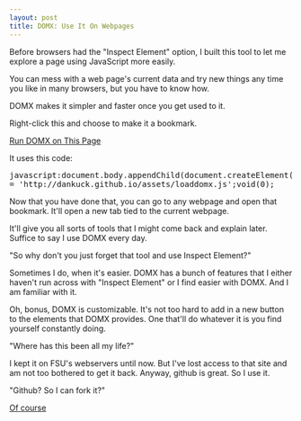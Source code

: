 ```yaml
---
layout: post
title: DOMX: Use It On Webpages
---
```


Before browsers had the "Inspect Element" option, I built this tool to let me explore a page using JavaScript more easily.

You can mess with a web page's current data and try new things any time you like in many browsers, but you have to know how.

DOMX makes it simpler and faster once you get used to it. 

Right-click this and choose to make it a bookmark.

<a href="javascript:document.body.appendChild(document.createElement('script')).src = 'http://dankuck.github.io/assets/loaddomx.js';void(0);">Run DOMX on This Page</a>

It uses this code:

<pre>
javascript:document.body.appendChild(document.createElement('script')).src 
= 'http://dankuck.github.io/assets/loaddomx.js';void(0);
</pre>

Now that you have done that, you can go to any webpage and open that bookmark. It'll open a new tab tied to the current webpage.

It'll give you all sorts of tools that I might come back and explain later. Suffice to say I use DOMX every day.

"So why don't you just forget that tool and use Inspect Element?"

Sometimes I do, when it's easier. DOMX has a bunch of features that I either haven't run across with "Inspect Element" or
I find easier with DOMX. And I am familiar with it.

Oh, bonus, DOMX is customizable. It's not too hard to add in a new button to the elements that DOMX provides. One that'll
do whatever it is you find yourself constantly doing.

"Where has this been all my life?"

I kept it on FSU's webservers until now. But I've lost access to that site and am not too bothered to get it back. Anyway, github
is great. So I use it.

"Github? So I can fork it?"

<a href="https://github.com/dankuck/domx">Of course</a>
	
